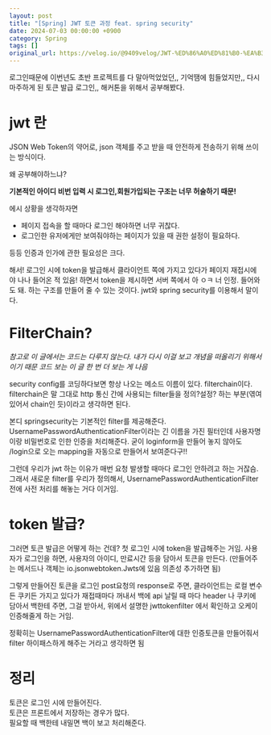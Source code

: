 ```yaml
---
layout: post
title: "[Spring] JWT 토큰 과정 feat. spring security"
date: 2024-07-03 00:00:00 +0900
category: Spring
tags: []
original_url: https://velog.io/@9409velog/JWT-%ED%86%A0%ED%81%B0-%EA%B3%BC%EC%A0%95-feat.-spring-security
---
```


로그인때문에 이번년도 초반 프로젝트를 다 말아먹었었던,, 기억땜에 힘들었지만,, 다시 마주하게 된 토큰 발급 로그인,, 해커톤을 위해서 공부해봤다.

# jwt 란

JSON Web Token의 약어로, json 객체를 주고 받을 때 안전하게 전송하기 위해 쓰이는 방식이다.

왜 공부해야하느냐?

**기본적인 아이디 비번 입력 시 로그인,회원가입되는 구조는 너무 허술하기 때문!**

에시 상황을 생각하자면

-   페이지 접속을 할 때마다 로그인 해야하면 너무 귀찮다.
-   로그인한 유저에게만 보여줘야하는 페이지가 있을 때 권한 설정이 필요하다.

등등 인증과 인가에 관한 필요성은 크다.

해서! 로그인 시에 token을 발급해서 클라이언트 쪽에 가지고 있다가 페이지 재접시에 야 나나 들어온 적 있음! 하면서 token을 제시하면 서버 쪽에서 아 ㅇㅋ 너 인정. 들어와도 돼. 하는 구조를 만들어 줄 수 있는 것이다. jwt와 spring security를 이용해서 말이다.

# FilterChain?

_참고로 이 글에서는 코드는 다루지 않는다. 내가 다시 이걸 보고 개념을 떠올리기 위해서이기 때문 코드 보는 이 글 한 번 더 보는 게 나음_

security config를 코딩하다보면 항상 나오는 메소드 이름이 있다. filterchain이다.  
filterchain은 말 그대로 http 통신 간에 사용되는 filter들을 정의?설정? 하는 부분(엮여있어서 chain인 듯)이라고 생각하면 된다.

본디 springsecurity는 기본적인 filter를 제공해준다. UsernamePasswordAuthenticationFilter이라는 긴 이름을 가진 필터인데 사용자명이랑 비밀번호로 인한 인증을 처리해준다. 굳이 loginform을 만들어 놓지 않아도 /login으로 오는 mapping을 자동으로 만들어서 보여준다구!!

그런데 우리가 jwt 하는 이유가 매번 요청 발생할 때마다 로그인 안하려고 하는 거잖슴. 그래서 새로운 filter를 우리가 정의해서, UsernamePasswordAuthenticationFilter 전에 사전 처리를 해놓는 거다 이거임.

# token 발급?

그러면 토큰 발급은 어떻게 하는 건데? 첫 로그인 시에 token을 발급해주는 거임. 사용자가 로그인을 하면, 사용자의 아이디, 만료시간 등을 담아서 토큰을 만든다. (만들어주는 메서드나 객체는 io.jsonwebtoken.Jwts에 있음 의존성 추가하면 됨)

그렇게 만들어진 토큰을 로그인 post요청의 response로 주면, 클라이언트는 로컬 변수든 쿠키든 가지고 있다가 재접때마다 꺼내서 백에 api 날릴 때 마다 header 나 쿠키에 담아서 백한테 주면, 그걸 받아서, 위에서 설명한 jwttokenfilter 에서 확인하고 오케이 인증해줄게 하는 거임.

정확히는 UsernamePasswordAuthenticationFilter에 대한 인증토큰을 만들어줘서 filter 하이패스하게 해주는 거라고 생각하면 됨

# 정리

토큰은 로그인 시에 만들어진다.  
토큰은 프론트에서 저장하는 경우가 많다.  
필요할 때 백한테 내밀면 백이 보고 처리해준다.
